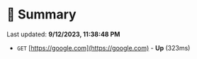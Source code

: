 # 📖 Summary
Last updated: **9/12/2023, 11:38:48 PM**

- `GET` [https://google.com](https://google.com) - **Up** (323ms)
